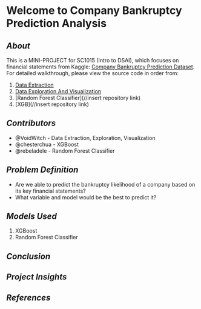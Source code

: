 # Welcome to Company Bankruptcy Prediction Analysis
## _About_
This is a MINI-PROJECT for SC1015 (Intro to DSAI), which focuses on financial statements from Kaggle: [Company Bankruptcy Prediction Dataset](https://www.kaggle.com/datasets/fedesoriano/company-bankruptcy-prediction). For detailed walkthrough, please view the source code in order from:

1. [Data Extraction](https://github.com/VoidWitch/SC1015_miniproject_team8/blob/main/Data_Extraction.ipynb)
2. [Data Exploration And Visualization](https://github.com/VoidWitch/SC1015_miniproject_team8/blob/main/Data_Exploration_Visualization.ipynb)
3. [Random Forest Classifier](//insert repository link)
4. [XGB](//insert repository link)

## _Contributors_
- @VoidWitch - Data Extraction, Exploration, Visualization
- @chesterchua - XGBoost
- @rebeladele - Random Forest Classifier

## _Problem Definition_
- Are we able to predict the bankruptcy likelihood of a company based on its key financial statements?
- What variable and model would be the best to predict it?

## _Models Used_
1. XGBoost
2. Random Forest Classifier
 
## _Conclusion_

## _Project Insights_

## _References_


